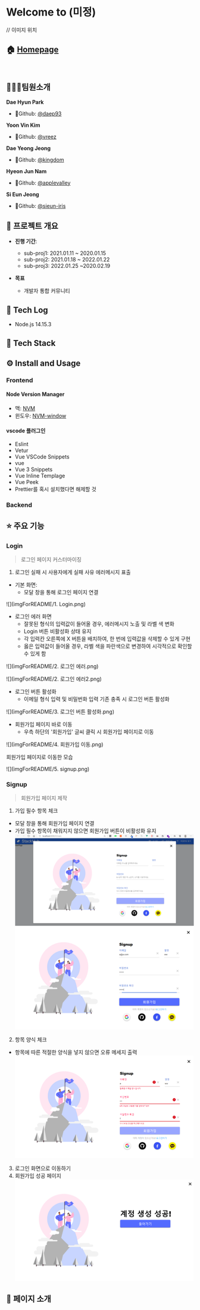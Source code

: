 # Welcome to (미정)

// 이미지 위치 
## 🏠 [Homepage]()

<br>

## 👨‍👩‍👦팀원소개

**Dae Hyun Park**

- 🥪Github: [@daep93](https://github.com/daep93)

**Yoon Vin Kim**

- 🥨Github: [@vreez](https://github.com/vreez)

**Dae Yeong Jeong**

- 🥠Github: [@kingdom](https://github.com/kingdom)

**Hyeon Jun Nam**

- 🧀Github: [@applevalley](https://github.com/applevalley) 

**Si Eun Jeong**

- 🍤Github: [@sieun-iris](https://github.com/sieun-iris)



## 📆 프로젝트 개요

- **진행 기간**: 
	- sub-proj1: 2021.01.11 ~ 2020.01.15
	- sub-proj2: 2021.01.18 ~ 2022.01.22
	- sub-proj3: 2022.01.25 ~2020.02.19

- **목표**
  - 개발자 통합 커뮤니티 
  
## 📒 Tech Log
- Node.js 14.15.3
## 🔧 Tech Stack


## ⚙️ Install and Usage

### Frontend
#### Node Version Manager
- 맥: [NVM](https://github.com/joshua1988/vue-til-server#nvm-%EC%84%A4%EC%B9%98-%EB%B0%8F-%EB%B2%84%EC%A0%84-%EB%B3%80%EA%B2%BD-%EB%B0%A9%EB%B2%95)
- 윈도우: [NVM-window](http://hong.adfeel.info/backend/nodejs/window%EC%97%90%EC%84%9C-nvmnode-version-manager-%EC%82%AC%EC%9A%A9%ED%95%98%EA%B8%B0/)
#### vscode 플러그인
- Eslint
- Vetur
- Vue VSCode Snippets
- vue
- Vue 3 Snippets
- Vue Inline Templage
- Vue Peek
- Prettier를 혹시 설치했다면 해제할 것

### Backend

## ⭐️ 주요 기능

### Login

> 로그인 페이지 커스터마이징

1. 로그인 실패 시 사용자에게 실패 사유 에러메시지 표출

- 기본 화면: 
  - 모달 창을 통해 로그인 페이지 연결

![](imgForREADME/1. Login.png)



- 로그인 에러 화면
  - 잘못된 형식의 입력값이 들어올 경우, 에러메시지 노출 및 라벨 색 변화
  - Login 버튼 비활성화 상태 유지
  - 각 입력칸 오른쪽에 X 버튼을 배치하여, 한 번에 입력값을 삭제할 수 있게 구현
  - 옳은 입력값이 들어올 경우, 라벨 색을 파란색으로 변경하여 시각적으로 확인할 수 있게 함

![](imgForREADME/2. 로그인 에러.png)

![](imgForREADME/2. 로그인 에러2.png)



- 로그인 버튼 활성화
  - 이메일 형식 입력 및 비밀번화 입력 기존 충족 시 로그인 버튼 활성화

![](imgForREADME/3. 로그인 버튼 활성화.png)



- 회원가입 페이지 바로 이동
  - 우측 하단의 '회원가입' 글씨 클릭 시 회원가입 페이지로 이동

![](imgForREADME/4. 회원가입 이동.png)

회원가입 페이지로 이동한 모습

![](imgForREADME/5. signup.png)


### Signup

> 회원가입 페이지 제작

1. 가입 필수 항목 체크

  - 모달 창을 통해 회원가입 페이지 연결
  - 가입 필수 항목이 채워지지 않으면 회원가입 버튼이 비활성화 유지
![main](imgForREADME/signupMain.PNG)
![validationSuccess](imgForREADME/signupActive.PNG)

2. 항목 양식 체크
  - 항목에 따른 적절한 양식을 넣지 않으면 오류 메세지 출력
![validationFail](imgForREADME/signupValidation.PNG)



3. 로그인 화면으로 이동하기
4. 회원가입 성공 페이지
![success](imgForREADME/signupSuccess.PNG)


## 👀 페이지 소개

